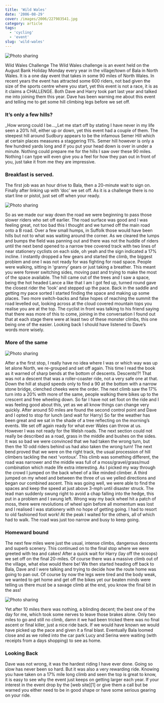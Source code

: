 ```yaml
---
title: 'Wild Wales'
date: '2006-08-29'
cover: /images/2006/227983541.jpg
category: article
tags:
  - 'cycling'
  - 'event'
slug: 'wild-wales'
---
```


![Photo sharing](/images/2006/227983731.jpg)

Wild Wales Challenge The Wild Wales challenge is an event held on the August Bank Holiday Monday every year in the village/town of Bala in North Wales. It is a one day event that takes in some 90 miles of North Wales. In recent years the event has attracted some 600 riders, not bad given the size of the sports centre where you start, yet this event is not a race, it is as it claims a CHALLENGE. Both Dave and Harry took part last year and talked me into joining them this year. Dave has been warning me about this event and telling me to get some hill climbing legs before we set off.

### It’s only a few hills?

\_How wrong could I be…\_Let me start off by stating I have never in my life seen a 20% hill, either up or down, yet this event had a couple of them. The steepest hill around Sudbury appears to be the infamous Semer Hill which at certain places measures a staggering 11%. Semer hill however is only a few hundred yards long and if you put your head down is over in under a minute. Nothing could prepare me for the hills I saw over these 90 miles. Nothing I can type will even give you a feel for how they pan out in front of you, just take it from me they are impressive.

### Breakfast is served.

The first job was an hour drive to Bala, then a 20-minute wait to sign on. Finally after linking up with ‘doc’ we set off. As it is a challenge there is no start line or pistol, just set off when your ready.

![Photo sharing](/images/2006/227983541.jpg)

So as we made our way down the road we were beginning to pass those slower riders who set off earlier. The road surface was good and I was feeling great, not too bad this I thought and we turned off the main road onto a B road. Over a few small humps, in Suffolk those would have been hills but not to what was waiting around the corner. As we cleared the lumps and bumps the field was panning out and there was not the huddle of riders until the next bend opened to a narrow tree covered track with two lines of near stationery cyclists on each side, oh yeah and the sign indicated a 17% incline. I instantly dropped a few gears and started the climb, the biggest problem and one I was not ready for was fighting for road space. People were walking, sitting in 'granny’ gears or just taking a breather. This meant you were forever switching sides, moving past and trying to make the most of the space available. The hill came out of the trees and I saw a space, being the hot headed Lance a like that I am I got fed up, turned round gave the closest rider the 'look’ and stepped up the pace. Back in the saddle and getting my pace sorted I started finding the space and making up some places. Two more switch-backs and false hopes of reaching the summit the road levelled out, looking across at the cloud covered mountain tops you realise you are at the top. The cyclist in front was talking to his friend saying that there was more of this to come, joining in the conversation I found out that at each stage there were at least two of these monster climbs, this one being one of the easier. Looking back I should have listened to Dave’s words more wisely.

### More of the same

![Photo sharing](/images/2006/227983393.jpg)

After a the first stop, I really have no idea where I was or which way was up let alone North, we re-grouped and set off again. This time I read the book as it warned of sharp bends at the bottom of descents. Descents!?! That was not a descent that was a roller-coaster ride, not a very safe one at that. Down the hill at stupid speeds only to find a 90 at the bottom with a narrow stone bridge, clenched cheeks were the order. The next climb saw the 17% turn into a 20% with more of the same, people walking there bikes up to the crescent and free wheeling down. So far I have not set foot on the ride and I was feeling good about this, yet as we all know things can change very quickly. After around 50 miles are found the second control point and Dave and I opted to stop for lunch (and wait for Harry) So far the weather has been great and we sat in the shade of a tree reflecting on the morning’s events. We set off again ready for what ever Wales can throw at us. However I was not ready for the Welsh roads. The next section could not really be described as a road, grass in the middle and bushes on the sides. It was so bad we were convinced that we had taken the wrong turn, but then the 10 odd riders behind us had also taken the wrong turn! The next bend proved that we were on the right track, the usual procession of hill climbers tackling the next 'vontoux’. This climb was something different, the road was narrower and the middle was full of a moss/gravel/grass/mud combination which made life extra interesting. As I picked my way through the crowd I jumped on the back wheel of a like minded climber. A third jumped on my wheel and between the three of us we yelled directions and began our combined ascent. This was going well, we were able to find the spaces and keep the speed at just above 3-mph until disaster struck. The lead man suddenly swung right to avoid a chap falling into the hedge, this put in a problem and I swung left. Wrong way my back wheel hit a patch of moss, there were revolutions of wheel spin before all momentum was lost and I realised I was stationery with no hope of getting going. I had to resort to old fashioned foot work! At the peak I waited for the others, all of which had to walk. The road was just too narrow and busy to keep going.

### Homeward bound

The next few miles were just the usual, intense climbs, dangerous descents and superb scenery. This continued on to the final stop where we were greeted with tea and cakes! After a quick wait for Harry (lay off the scoops) we set off on the final 20-miles. Of course there was a massive climb out of the village, what else would there be! We then started heading off back to Bala, Dave and I were talking and trying to decide how the route home was going to pan out. Of course by now the legs were tired and the body weak, we wanted to get home and get off the bikes yet our beaten minds were telling us there must be a savage climb at the end, you know the final bit in the ass!

![Photo sharing](/images/2006/227982167.jpg)

Yet after 10 miles there was nothing, a blinding decent; the best one of the day for me, which took some nerves to leave those brakes alone. Only two miles to go and still no climb, damn it we had been tricked there was no final ascent or final killer, just a nice ride back. If we would have known we would have picked up the pace and given it a final blast. Eventually Bala loomed close and as we rolled into the car park Lucy and Serina were waiting (with receipts from a days shopping) to see as home.

### Looking Back

Dave was not wrong, it was the hardest riding I have ever done. Going so slow has never been so hard. But it was also a very rewarding ride. Knowing you have taken on a 17% mile long climb and seen the top is great to know, it is easy to see why the event just keeps on getting larger each year. If your interest in the event drop by the [web site][1] or give them a call but be warned you either need to be in good shape or have some serious gearing on your ride.
